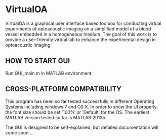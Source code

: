 # VirtualOA
VirtualOA is a graphical user interface based toolbox for conducting virtual experiments of optoacoustic imaging on a simplified model of a blood vessel embedded in a homogeneous medium. The goal of this work is to provide a user-friendly virtual lab  to enhance the experimental design in optoacoustic imaging.

##  HOW TO START GUI
Run GUI_main.m in MATLAB environment.

## CROSS-PLATFORM COMPATIBILITY
This program has been so far tested successfully in different Operating Systems including windows 7 and OS X. In order to show the UI properly, the font size should be set ’100%’ or ’Default’ for the OS. The earliest MATLAB version tested so far is MATLAB 2013b.

The GUI is designed to be self-explained, but detailed documentation will come soon ...
 
